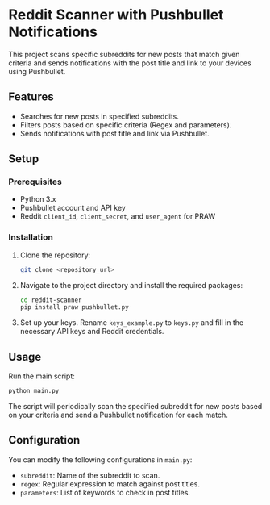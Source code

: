 # Reddit Scanner with Pushbullet Notifications

This project scans specific subreddits for new posts that match given criteria and sends notifications with the post title and link to your devices using Pushbullet.

## Features

- Searches for new posts in specified subreddits.
- Filters posts based on specific criteria (Regex and parameters).
- Sends notifications with post title and link via Pushbullet.

## Setup

### Prerequisites

- Python 3.x
- Pushbullet account and API key
- Reddit `client_id`, `client_secret`, and `user_agent` for PRAW

### Installation

1. Clone the repository:
   ```bash
   git clone <repository_url>
   ```

2. Navigate to the project directory and install the required packages:
   ```bash
   cd reddit-scanner
   pip install praw pushbullet.py
   ```

3. Set up your keys. Rename `keys_example.py` to `keys.py` and fill in the necessary API keys and Reddit credentials.

## Usage

Run the main script:
```bash
python main.py
```

The script will periodically scan the specified subreddit for new posts based on your criteria and send a Pushbullet notification for each match.

## Configuration

You can modify the following configurations in `main.py`:

- `subreddit`: Name of the subreddit to scan.
- `regex`: Regular expression to match against post titles.
- `parameters`: List of keywords to check in post titles.